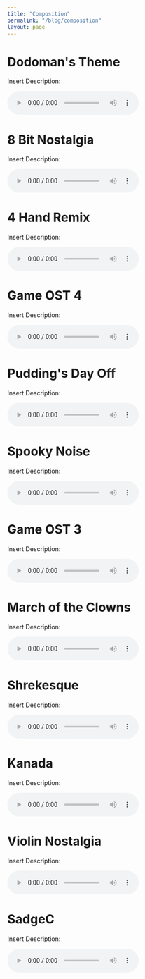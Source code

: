 ```yaml
---
title: "Composition"
permalink: "/blog/composition"
layout: page
---
```


# Dodoman's Theme

Insert Description:

<audio controls>
  <source src="/assets/audio/dodoman_theme.mp3" type="audio/mpeg">
  Your browser does not support the audio element.
</audio>

# 8 Bit Nostalgia

Insert Description:

<audio controls>
  <source src="/assets/audio/8_bit_nostalgia.mp3" type="audio/mpeg">
  Your browser does not support the audio element.
</audio>

# 4 Hand Remix

Insert Description:

<audio controls>
  <source src="/assets/audio/4hand_remix.mp3" type="audio/mpeg">
  Your browser does not support the audio element.
</audio>

# Game OST 4

Insert Description:

<audio controls>
  <source src="/assets/audio/Game_OST_4.mp3" type="audio/mpeg">
  Your browser does not support the audio element.
</audio>

# Pudding's Day Off

Insert Description:

<audio controls>
  <source src="/assets/audio/Puddings_day_off.mp3" type="audio/mpeg">
  Your browser does not support the audio element.
</audio>

# Spooky Noise

Insert Description:

<audio controls>
  <source src="/assets/audio/Spooky_noise.mp3" type="audio/mpeg">
  Your browser does not support the audio element.
</audio>

# Game OST 3

Insert Description:

<audio controls>
  <source src="/assets/audio/Game_OST_3.mp3" type="audio/mpeg">
  Your browser does not support the audio element.
</audio>

# March of the Clowns

Insert Description:

<audio controls>
  <source src="/assets/audio/March_of_the_clowns.mp3" type="audio/mpeg">
  Your browser does not support the audio element.
</audio>

# Shrekesque

Insert Description:

<audio controls>
  <source src="/assets/audio/shrekesque.mp3" type="audio/mpeg">
  Your browser does not support the audio element.
</audio>

# Kanada

Insert Description:

<audio controls>
  <source src="/assets/audio/Kanada.mp3" type="audio/mpeg">
  Your browser does not support the audio element.
</audio>

# Violin Nostalgia

Insert Description:

<audio controls>
  <source src="/assets/audio/violin_nostalgia.mp3" type="audio/mpeg">
  Your browser does not support the audio element.
</audio>

# SadgeC

Insert Description:

<audio controls>
  <source src="/assets/audio/sadgeC.mp3" type="audio/mpeg">
  Your browser does not support the audio element.
</audio>
